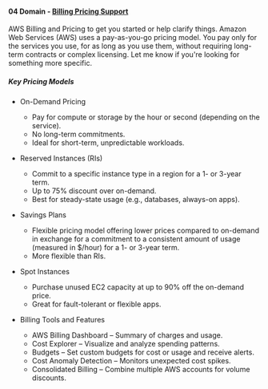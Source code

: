 #### 04 Domain - [Billing Pricing Support](https://docs.aws.amazon.com/awsaccountbilling/latest/aboutv2/billing-what-is.html)
AWS Billing and Pricing to get you started or help clarify things. Amazon Web Services (AWS) uses a pay-as-you-go pricing model. You pay only for the services you use, for as long as you use them, without requiring long-term contracts or complex licensing. Let me know if you're looking for something more specific.

##### Key Pricing Models
- On-Demand Pricing
   - Pay for compute or storage by the hour or second (depending on the service).
   - No long-term commitments.
   - Ideal for short-term, unpredictable workloads.
- Reserved Instances (RIs)
   - Commit to a specific instance type in a region for a 1- or 3-year term.
   - Up to 75% discount over on-demand.
   - Best for steady-state usage (e.g., databases, always-on apps).
- Savings Plans
   - Flexible pricing model offering lower prices compared to on-demand in exchange for a commitment to a consistent amount of usage (measured in $/hour) for a 1- or 3-year term.
   - More flexible than RIs.
- Spot Instances
   - Purchase unused EC2 capacity at up to 90% off the on-demand price.
   - Great for fault-tolerant or flexible apps.

- Billing Tools and Features
   - AWS Billing Dashboard – Summary of charges and usage.
   - Cost Explorer – Visualize and analyze spending patterns.
   - Budgets – Set custom budgets for cost or usage and receive alerts.
   - Cost Anomaly Detection – Monitors unexpected cost spikes.
   - Consolidated Billing – Combine multiple AWS accounts for volume discounts.